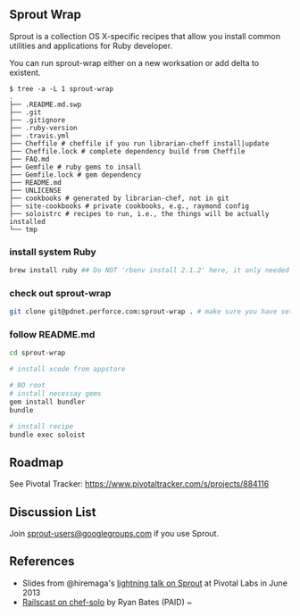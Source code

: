 ## Sprout Wrap
Sprout is a collection OS X-specific recipes that allow you install common utilities and applications for Ruby developer.

You can run sprout-wrap either on a new worksation or add delta to existent.

```
$ tree -a -L 1 sprout-wrap
.
├── .README.md.swp
├── .git
├── .gitignore
├── .ruby-version
├── .travis.yml
├── Cheffile # cheffile if you run librarian-cheff install|update
├── Cheffile.lock # complete dependency build from Cheffile
├── FAQ.md
├── Gemfile # ruby gems to insall
├── Gemfile.lock # gem dependency
├── README.md
├── UNLICENSE
├── cookbooks # generated by librarian-chef, not in git
├── site-cookbooks # private cookbooks, e.g., raymond config
├── soloistrc # recipes to run, i.e., the things will be actually installed
└── tmp

```

### install system Ruby
```bash
brew install ruby ## Do NOT 'rbenv install 2.1.2' here, it only needed by sprout
```

### check out sprout-wrap
```bash
git clone git@pdnet.perforce.com:sprout-wrap . # make sure you have setup the key
```
### follow README.md
```bash
cd sprout-wrap

# install xcode from appstore

# NO root
# install necessay gems
gem install bundler
bundle

# install recipe
bundle exec soloist

```

## Roadmap

See Pivotal Tracker: https://www.pivotaltracker.com/s/projects/884116

## Discussion List

  Join [sprout-users@googlegroups.com](https://groups.google.com/forum/#!forum/sprout-users) if you use Sprout.

## References

* Slides from @hiremaga's [lightning talk on Sprout](http://sprout-talk.cfapps.io/) at Pivotal Labs in June 2013
* [Railscast on chef-solo](http://railscasts.com/episodes/339-chef-solo-basics) by Ryan Bates (PAID)
~                                                                                                     
